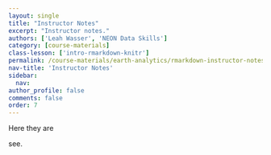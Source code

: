 ```yaml
---
layout: single
title: "Instructor Notes"
excerpt: "Instructor notes."
authors: ['Leah Wasser', 'NEON Data Skills']
category: [course-materials]
class-lesson: ['intro-rmarkdown-knitr']
permalink: /course-materials/earth-analytics/rmarkdown-instructor-notes
nav-title: 'Instructor Notes'
sidebar:
  nav:
author_profile: false
comments: false
order: 7
---
```


Here they are

see.
